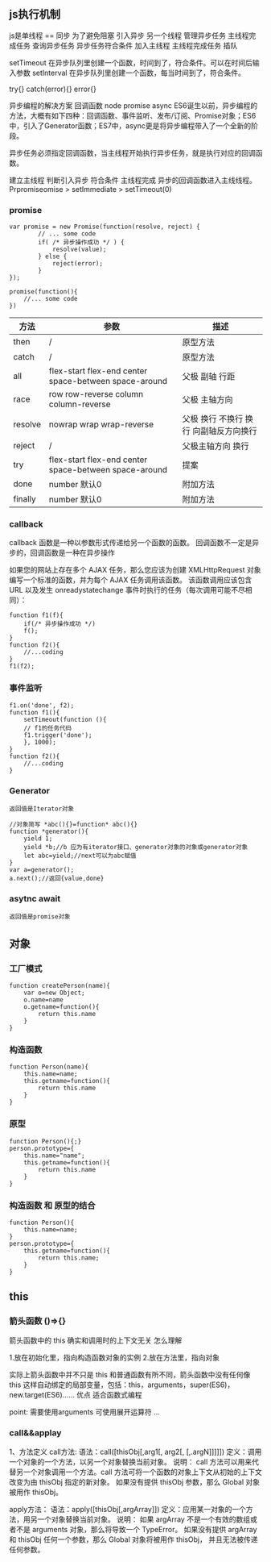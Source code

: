 
## js执行机制
js是单线程 == 同步 
为了避免阻塞 引入异步 另一个线程 管理异步任务
主线程完成任务 查询异步任务 异步任务符合条件 加入主线程
主线程完成任务 插队

setTimeout	在异步队列里创建一个函数，时间到了，符合条件。可以在时间后输入参数
setInterval	在异步队列里创建一个函数，每当时间到了，符合条件。

try{} catch(error){} error{}


异步编程的解决方案
回调函数 node
promise 
async
ES6诞生以前，异步编程的方法，大概有如下四种：回调函数、事件监听、发布/订阅、Promise对象；ES6中，引入了Generator函数；ES7中，async更是将异步编程带入了一个全新的阶段。

异步任务必须指定回调函数，当主线程开始执行异步任务，就是执行对应的回调函数。


建立主线程 判断引入异步 符合条件 主线程完成 异步的回调函数进入主线线程。
Prpromiseomise > setImmediate > setTimeout(0)

### promise

    var promise = new Promise(function(resolve, reject) {
    		// ... some code
    		if( /* 异步操作成功 */ ) {
    			resolve(value);
    		} else {
    			reject(error);
    		}
    });

	promise(function(){
		//... some code
	})

|方法|参数|描述|
|---|---|---|
|then|/|原型方法|
|catch|/|原型方法|
|all|flex-start flex-end center space-between space-around|父极 副轴 行距|
|race|row row-reverse column column-reverse|父极 主轴方向|
|resolve|nowrap wrap wrap-reverse|父极 换行 不换行 换行 向副轴反方向换行|
|reject|/|父极主轴方向 换行|
|try|flex-start flex-end center space-between space-around|提案|
|done|number 默认0|附加方法|
|finally|number 默认0|附加方法|

### callback
callback 函数是一种以参数形式传递给另一个函数的函数。
回调函数不一定是异步的，回调函数是一种在异步操作

如果您的网站上存在多个 AJAX 任务，那么您应该为创建 XMLHttpRequest 对象编写一个标准的函数，并为每个 AJAX 任务调用该函数。
该函数调用应该包含 URL 以及发生 onreadystatechange 事件时执行的任务（每次调用可能不尽相同）：
	
	function f1(f){
		if(/* 异步操作成功 */)
		f();
	}
	function f2(){
		//...coding
	}
	f1(f2);

### 事件监听

	f1.on('done', f2);
	function f1(){
		setTimeout(function (){
		// f1的任务代码
		f1.trigger('done');
		}, 1000);
	}
	function f2(){
		//...coding
	}
### Generator 

	返回值是Iterator对象
	
	//对象简写 *abc(){}=function* abc(){}
	function *generator(){
		yield 1;
		yield *b;//b 应为有iterator接口、generator对象的对象或generator对象
		let abc=yield;//next可以为abc赋值
	}
	var a=generator();
	a.next();//返回{value,done}


### asytnc await
	
	返回值是promise对象

## 对象

### 工厂模式

	function createPerson(name){
		var o=new Object;
		o.name=name
		o.getname=function(){
			return this.name
		}
	}
### 构造函数
	function Person(name){
		this.name=name;
		this.getname=function(){
			return this.name
		}
	}
### 原型
	function Person(){;}
	person.prototype={
		this.name="name";
		this.getname=function(){
			return this.name
		}
	}
### 构造函数 和 原型的结合
	function Person(){
		this.name=name;
	}
	person.prototype={
		this.getname=function(){
			return this.name;
		}
	}

## this
### 箭头函数 ()=>{}
箭头函数中的 this 确实和调用时的上下文无关 
怎么理解

1.放在初始化里，指向构造函数对象的实例
2.放在方法里，指向对象



实际上箭头函数中并不只是 this 和普通函数有所不同，箭头函数中没有任何像 this 这样自动绑定的局部变量，包括：this，arguments，super(ES6)，new.target(ES6)……
优点 适合函数式编程


point: 需要使用arguments 可使用展开运算符 ...
### call&&applay
1、方法定义
call方法: 
语法：call([thisObj[,arg1[, arg2[,   [,.argN]]]]]) 
定义：调用一个对象的一个方法，以另一个对象替换当前对象。 
说明： 
call 方法可以用来代替另一个对象调用一个方法。call 方法可将一个函数的对象上下文从初始的上下文改变为由 thisObj 指定的新对象。 
如果没有提供 thisObj 参数，那么 Global 对象被用作 thisObj。 

apply方法： 
语法：apply([thisObj[,argArray]]) 
定义：应用某一对象的一个方法，用另一个对象替换当前对象。 
说明： 
如果 argArray 不是一个有效的数组或者不是 arguments 对象，那么将导致一个 TypeError。 
如果没有提供 argArray 和 thisObj 任何一个参数，那么 Global 对象将被用作 thisObj， 并且无法被传递任何参数。